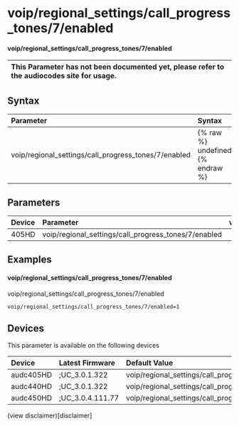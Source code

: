﻿---
description: voip/regional_settings/call_progress_tones/7/enabled
search: false
---

# voip/regional_settings/call_progress_tones/7/enabled

#### voip/regional_settings/call_progress_tones/7/enabled


| This Parameter has not been documented yet, please refer to the audiocodes site for usage.  |
| :--- |

## Syntax
| Parameter | Syntax |
| :--- | :--- |
|voip/regional_settings/call_progress_tones/7/enabled | {% raw %} undefined {% endraw %} |

## Parameters
|Device|Parameter|value|Description|
|:---|:---|:---|:---|
| 405HD | voip/regional_settings/call_progress_tones/7/enabled |  |  |

## Examples
#### voip/regional_settings/call_progress_tones/7/enabled

voip/regional_settings/call_progress_tones/7/enabled

```
voip/regional_settings/call_progress_tones/7/enabled=1
```

## Devices
This parameter is available on the following devices

| Device | Latest Firmware | Default Value |
|:---|:---|:---|
| audc405HD | ;UC_3.0.1.322 | voip/regional_settings/call_progress_tones/7/enabled=1 
| audc440HD | ;UC_3.0.1.322 | voip/regional_settings/call_progress_tones/7/enabled=1 
| audc450HD | ;UC_3.0.4.111.77 | voip/regional_settings/call_progress_tones/7/enabled=1 

(view disclaimer)[disclaimer]
